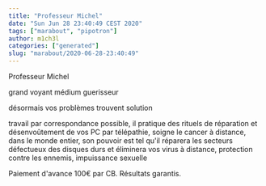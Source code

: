 ```yaml
---
title: "Professeur Michel"
date: "Sun Jun 28 23:40:49 CEST 2020"
tags: ["marabout", "pipotron"]
author: m1ch3l
categories: ["generated"]
slug: "marabout/2020-06-28-23:40:49"
---
```


Professeur Michel

grand voyant médium guerisseur

désormais vos problèmes trouvent solution

travail par correspondance possible, il pratique des rituels de réparation et désenvoûtement de vos PC par télépathie, soigne le cancer à distance, dans le monde entier, son pouvoir est tel qu'il réparera les secteurs défectueux des disques durs et éliminera vos virus à distance, protection contre les ennemis, impuissance sexuelle

Paiement d'avance 100€ par CB. Résultats garantis.
